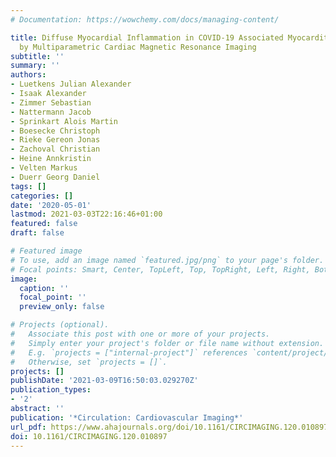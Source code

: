```yaml
---
# Documentation: https://wowchemy.com/docs/managing-content/

title: Diffuse Myocardial Inflammation in COVID-19 Associated Myocarditis Detected
  by Multiparametric Cardiac Magnetic Resonance Imaging
subtitle: ''
summary: ''
authors:
- Luetkens Julian Alexander
- Isaak Alexander
- Zimmer Sebastian
- Nattermann Jacob
- Sprinkart Alois Martin
- Boesecke Christoph
- Rieke Gereon Jonas
- Zachoval Christian
- Heine Annkristin
- Velten Markus
- Duerr Georg Daniel
tags: []
categories: []
date: '2020-05-01'
lastmod: 2021-03-03T22:16:46+01:00
featured: false
draft: false

# Featured image
# To use, add an image named `featured.jpg/png` to your page's folder.
# Focal points: Smart, Center, TopLeft, Top, TopRight, Left, Right, BottomLeft, Bottom, BottomRight.
image:
  caption: ''
  focal_point: ''
  preview_only: false

# Projects (optional).
#   Associate this post with one or more of your projects.
#   Simply enter your project's folder or file name without extension.
#   E.g. `projects = ["internal-project"]` references `content/project/deep-learning/index.md`.
#   Otherwise, set `projects = []`.
projects: []
publishDate: '2021-03-09T16:50:03.029270Z'
publication_types:
- '2'
abstract: ''
publication: '*Circulation: Cardiovascular Imaging*'
url_pdf: https://www.ahajournals.org/doi/10.1161/CIRCIMAGING.120.010897
doi: 10.1161/CIRCIMAGING.120.010897
---
```

